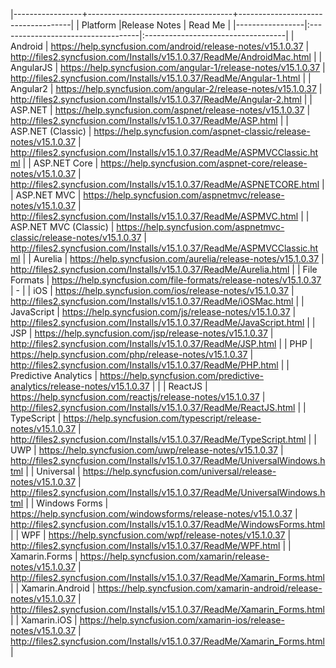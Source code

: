 |-----------------+------------------------------------+------------------------------------|
|   Platform      |Release Notes                       | Read Me                            |
|-----------------|:-----------------------------------|:-----------------------------------|
| Android                      | <https://help.syncfusion.com/android/release-notes/v15.1.0.37>                          | <http://files2.syncfusion.com/Installs/v15.1.0.37/ReadMe/AndroidMac.html>        |
| AngularJS                    | <https://help.syncfusion.com/angular-1/release-notes/v15.1.0.37>                        | <http://files2.syncfusion.com/Installs/v15.1.0.37/ReadMe/Angular-1.html>         |
| Angular2                 	   | <https://help.syncfusion.com/angular-2/release-notes/v15.1.0.37>                        | <http://files2.syncfusion.com/Installs/v15.1.0.37/ReadMe/Angular-2.html>         |
| ASP.NET                      | <https://help.syncfusion.com/aspnet/release-notes/v15.1.0.37>                           | <http://files2.syncfusion.com/Installs/v15.1.0.37/ReadMe/ASP.html>               |
| ASP.NET (Classic)            | <https://help.syncfusion.com/aspnet-classic/release-notes/v15.1.0.37>                   | <http://files2.syncfusion.com/Installs/v15.1.0.37/ReadMe/ASPMVCClassic.html>     |
| ASP.NET Core	               | <https://help.syncfusion.com/aspnet-core/release-notes/v15.1.0.37>                      | <http://files2.syncfusion.com/Installs/v15.1.0.37/ReadMe/ASPNETCORE.html>        |
| ASP.NET MVC                  | <https://help.syncfusion.com/aspnetmvc/release-notes/v15.1.0.37>                        | <http://files2.syncfusion.com/Installs/v15.1.0.37/ReadMe/ASPMVC.html>            |
| ASP.NET MVC (Classic)        | <https://help.syncfusion.com/aspnetmvc-classic/release-notes/v15.1.0.37>                | <http://files2.syncfusion.com/Installs/v15.1.0.37/ReadMe/ASPMVCClassic.html>     |
| Aurelia                      | <https://help.syncfusion.com/aurelia/release-notes/v15.1.0.37>                          | <http://files2.syncfusion.com/Installs/v15.1.0.37/ReadMe/Aurelia.html>           |
| File Formats                 | <https://help.syncfusion.com/file-formats/release-notes/v15.1.0.37>                     | -                                                                                |
| iOS                          | <https://help.syncfusion.com/ios/release-notes/v15.1.0.37>                              | <http://files2.syncfusion.com/Installs/v15.1.0.37/ReadMe/iOSMac.html>            |
| JavaScript                   | <https://help.syncfusion.com/js/release-notes/v15.1.0.37>                               | <http://files2.syncfusion.com/Installs/v15.1.0.37/ReadMe/JavaScript.html>        |
| JSP                   	   | <https://help.syncfusion.com/jsp/release-notes/v15.1.0.37>                              | <http://files2.syncfusion.com/Installs/v15.1.0.37/ReadMe/JSP.html>               |
| PHP                  		   | <https://help.syncfusion.com/php/release-notes/v15.1.0.37>                              | <http://files2.syncfusion.com/Installs/v15.1.0.37/ReadMe/PHP.html>               |
| Predictive Analytics         | <https://help.syncfusion.com/predictive-analytics/release-notes/v15.1.0.37>             |                                                                                  |
| ReactJS                  	   | <https://help.syncfusion.com/reactjs/release-notes/v15.1.0.37>                          | <http://files2.syncfusion.com/Installs/v15.1.0.37/ReadMe/ReactJS.html>           | 
| TypeScript                   | <https://help.syncfusion.com/typescript/release-notes/v15.1.0.37>                       | <http://files2.syncfusion.com/Installs/v15.1.0.37/ReadMe/TypeScript.html>        |
| UWP                          | <https://help.syncfusion.com/uwp/release-notes/v15.1.0.37>                              | <http://files2.syncfusion.com/Installs/v15.1.0.37/ReadMe/UniversalWindows.html>  |
| Universal                    | <https://help.syncfusion.com/universal/release-notes/v15.1.0.37>                        | <http://files2.syncfusion.com/Installs/v15.1.0.37/ReadMe/UniversalWindows.html>  |
| Windows Forms                | <https://help.syncfusion.com/windowsforms/release-notes/v15.1.0.37>                     | <http://files2.syncfusion.com/Installs/v15.1.0.37/ReadMe/WindowsForms.html>      |
| WPF                          | <https://help.syncfusion.com/wpf/release-notes/v15.1.0.37>                              | <http://files2.syncfusion.com/Installs/v15.1.0.37/ReadMe/WPF.html>               |
| Xamarin.Forms                | <https://help.syncfusion.com/xamarin/release-notes/v15.1.0.37>                          | <http://files2.syncfusion.com/Installs/v15.1.0.37/ReadMe/Xamarin_Forms.html>     |
| Xamarin.Android              | <https://help.syncfusion.com/xamarin-android/release-notes/v15.1.0.37>                  | <http://files2.syncfusion.com/Installs/v15.1.0.37/ReadMe/Xamarin_Forms.html>     |
| Xamarin.iOS                  | <https://help.syncfusion.com/xamarin-ios/release-notes/v15.1.0.37>                      | <http://files2.syncfusion.com/Installs/v15.1.0.37/ReadMe/Xamarin_Forms.html>     |

